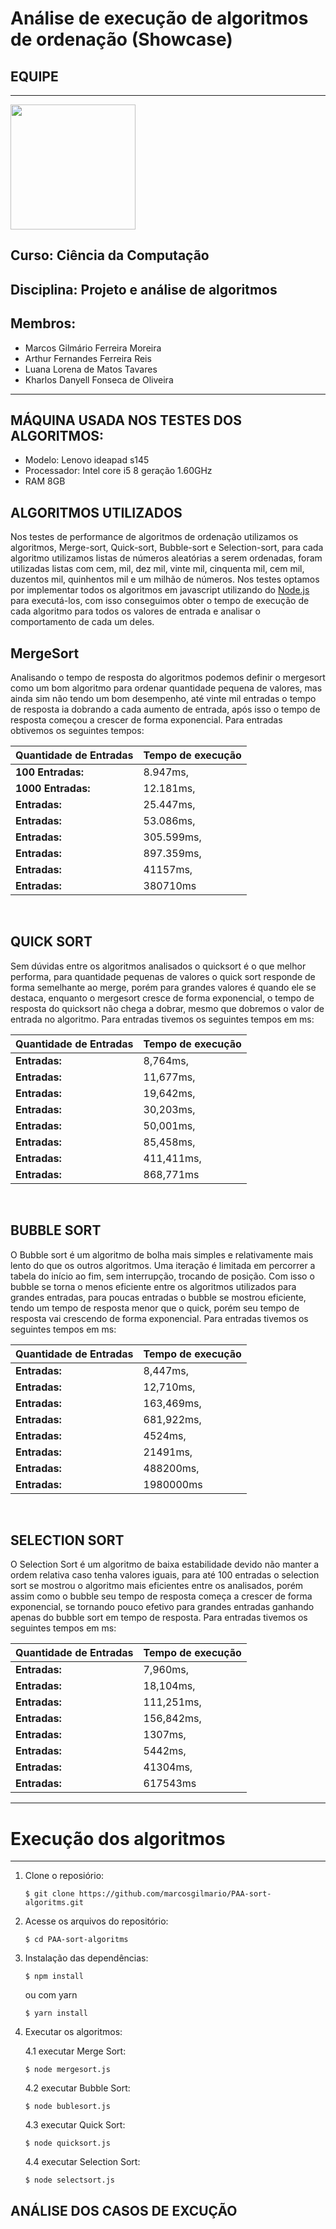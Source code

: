 # Análise de execução de algoritmos de ordenação (Showcase)

## EQUIPE
---
<img src="https://security.ufpb.br/educacaofinanceira/contents/imagens/brasoes-universidades/uft.png/@@images/image.png" width="200"/>

## Curso: Ciência da Computação
## Disciplina: Projeto e análise de algoritmos
## Membros:
* Marcos Gilmário Ferreira Moreira
* Arthur Fernandes Ferreira Reis
* Luana Lorena de Matos Tavares
* Kharlos Danyell Fonseca de Oliveira
---
## MÁQUINA USADA NOS TESTES DOS ALGORITMOS: 
* Modelo: Lenovo ideapad s145 
* Processador: Intel core i5 8 geração 1.60GHz
* RAM 8GB

## ALGORITMOS UTILIZADOS

Nos testes de performance de algoritmos de ordenação utilizamos os algoritmos, Merge-sort, Quick-sort, Bubble-sort e Selection-sort, para cada algoritmo utilizamos listas de números aleatórias a serem ordenadas, foram utilizadas listas com cem, mil, dez mil, vinte mil, cinquenta mil, cem mil, duzentos mil, quinhentos mil e um milhão de números. Nos testes optamos por implementar todos os algoritmos em javascript utilizando do [Node.js](https://nodejs.org) para executá-los, com isso conseguimos obter o tempo de execução de cada algoritmo para todos os valores de entrada e analisar o comportamento de cada um deles.

## MergeSort
Analisando o tempo de resposta do algoritmos podemos definir o mergesort como um bom algoritmo para ordenar quantidade pequena de valores, mas ainda sim não tendo um bom desempenho, até vinte mil entradas o tempo de resposta ia dobrando a cada aumento de entrada, após isso o tempo de resposta começou a crescer de forma exponencial. Para entradas obtivemos os seguintes tempos:

Quantidade de Entradas  | Tempo de execução
--------- | ------
**100 Entradas:** | 8.947ms,
**1000 Entradas:** | 12.181ms,
**Entradas:** | 25.447ms,
**Entradas:** | 53.086ms,
**Entradas:** | 305.599ms,
**Entradas:** | 897.359ms,
**Entradas:** | 41157ms,
**Entradas:** | 380710ms

<br/>

## QUICK SORT 

Sem dúvidas entre os algoritmos analisados o quicksort é o que melhor performa, para quantidade pequenas de valores o quick sort responde de forma semelhante ao merge, porém para grandes valores é quando ele se destaca, enquanto o mergesort cresce de forma exponencial, o tempo de resposta do quicksort não chega a dobrar, mesmo que dobremos o valor de entrada no algoritmo. Para entradas tivemos os seguintes tempos em ms:

Quantidade de Entradas  | Tempo de execução
--------- | ------
**Entradas:** |8,764ms,
**Entradas:** |11,677ms,
**Entradas:** |19,642ms,
**Entradas:** |30,203ms,
**Entradas:** |50,001ms,
**Entradas:** |85,458ms,
**Entradas:** |411,411ms,
**Entradas:** |868,771ms


<br/>

## BUBBLE SORT
O Bubble sort é um algoritmo de bolha mais simples e relativamente mais lento do que os outros algoritmos. Uma iteração é limitada em percorrer a tabela do início ao fim, sem interrupção, trocando de posição. Com isso o bubble se torna o menos eficiente entre os algoritmos utilizados para grandes entradas, para poucas entradas o bubble se mostrou eficiente, tendo um tempo de resposta menor que o quick, porém seu tempo de resposta vai crescendo de forma exponencial. Para entradas tivemos os seguintes tempos em ms:

Quantidade de Entradas  | Tempo de execução
--------- | ------
**Entradas:** |8,447ms,
**Entradas:** |12,710ms, 
**Entradas:** |163,469ms,
**Entradas:** |681,922ms,
**Entradas:** |4524ms,
**Entradas:** |21491ms,
**Entradas:** |488200ms,
**Entradas:** |1980000ms

<br/>

## SELECTION SORT
O Selection Sort é um algoritmo de baixa estabilidade devido não manter a ordem relativa caso tenha valores iguais, para até 100 entradas o selection sort se mostrou o algoritmo mais eficientes entre os analisados, porém assim como o bubble seu tempo de resposta começa a crescer de forma exponencial, se tornando pouco efetivo para grandes entradas ganhando apenas do bubble sort em tempo de resposta. Para entradas tivemos os seguintes tempos em ms:

Quantidade de Entradas  | Tempo de execução
--------- | ------
**Entradas:** |7,960ms,
**Entradas:** |18,104ms,
**Entradas:** |111,251ms,
**Entradas:** |156,842ms,
**Entradas:** |1307ms,
**Entradas:** |5442ms, 
**Entradas:** |41304ms,
**Entradas:** |617543ms

---
# Execução dos algoritmos
---

1. Clone o reposiório:

    ````$ git clone https://github.com/marcosgilmario/PAA-sort-algoritms.git````

2. Acesse os arquivos do repositório:

    ````$ cd PAA-sort-algoritms ````

3. Instalação das dependências:

    ````$ npm install````

    ou com yarn

    ````$ yarn install````

4. Executar os algoritmos:

    4.1 executar Merge Sort:

    ````$ node mergesort.js````

    4.2 executar Bubble Sort:

    ````$ node bublesort.js````

    4.3 executar Quick Sort:

    ````$ node quicksort.js````

    4.4 executar Selection Sort:

    ````$ node selectsort.js````

## ANÁLISE DOS CASOS DE EXCUÇÃO

